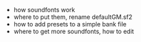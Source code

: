 - how soundfonts work
- where to put them, rename defaultGM.sf2
- how to add presets to a simple bank file
- where to get more soundfonts, how to edit

